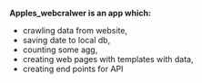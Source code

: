 **Apples_webcralwer is an app which:**
- crawling data from website,
- saving date to local db,
- counting some agg,
- creating web pages with templates with data,
- creating end points for API